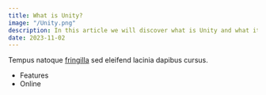 ```yaml
---
title: What is Unity?
image: "/Unity.png"
description: In this article we will discover what is Unity and what it is capable of.
date: 2023-11-02
---
```


Tempus natoque [fringilla](https://github.com/tellay) sed eleifend lacinia dapibus cursus.

* Features
* Online